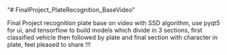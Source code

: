 "# FinalProject_PlateRecognition_BaseVideo" 


Final Project recognition plate base on video with SSD algorithm, use pyqt5 for ui, and tensorflow to build models which divide in 3 sections, first classified vehicle then followed by plate and final section with character in plate, feel pleased to share !!!